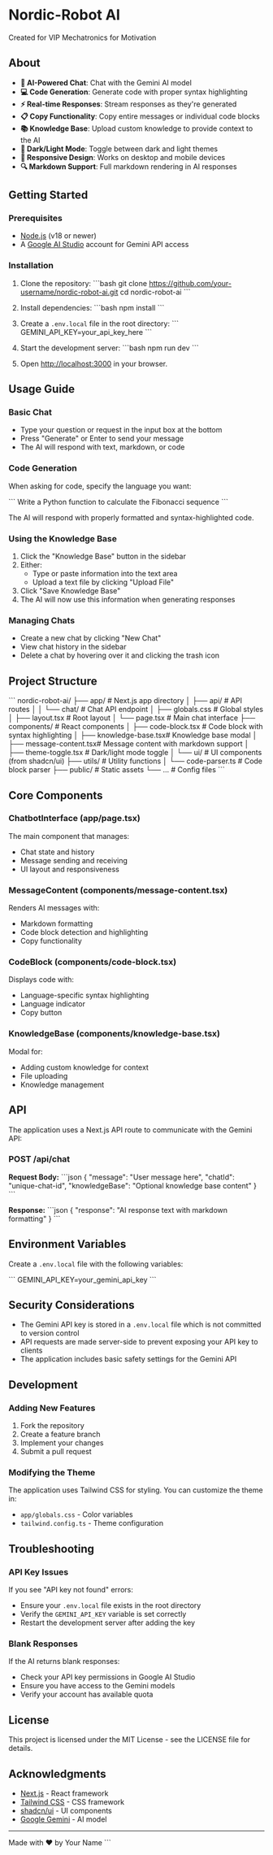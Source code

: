# Nordic-Robot AI

Created for VIP Mechatronics for Motivation

## About

- **💬 AI-Powered Chat**: Chat with the Gemini AI model
- **💻 Code Generation**: Generate code with proper syntax highlighting
- **⚡ Real-time Responses**: Stream responses as they're generated
- **📋 Copy Functionality**: Copy entire messages or individual code blocks
- **📚 Knowledge Base**: Upload custom knowledge to provide context to the AI
- **🌙 Dark/Light Mode**: Toggle between dark and light themes
- **📱 Responsive Design**: Works on desktop and mobile devices
- **🔍 Markdown Support**: Full markdown rendering in AI responses

## Getting Started

### Prerequisites

- [Node.js](https://nodejs.org/) (v18 or newer)
- A [Google AI Studio](https://ai.google.dev/) account for Gemini API access

### Installation

1. Clone the repository:
   \`\`\`bash
   git clone https://github.com/your-username/nordic-robot-ai.git
   cd nordic-robot-ai
   \`\`\`

2. Install dependencies:
   \`\`\`bash
   npm install
   \`\`\`

3. Create a `.env.local` file in the root directory:
   \`\`\`
   GEMINI_API_KEY=your_api_key_here
   \`\`\`

4. Start the development server:
   \`\`\`bash
   npm run dev
   \`\`\`

5. Open [http://localhost:3000](http://localhost:3000) in your browser.

## Usage Guide

### Basic Chat

- Type your question or request in the input box at the bottom
- Press "Generate" or Enter to send your message
- The AI will respond with text, markdown, or code

### Code Generation

When asking for code, specify the language you want:

\`\`\`
Write a Python function to calculate the Fibonacci sequence
\`\`\`

The AI will respond with properly formatted and syntax-highlighted code.

### Using the Knowledge Base

1. Click the "Knowledge Base" button in the sidebar
2. Either:
   - Type or paste information into the text area
   - Upload a text file by clicking "Upload File"
3. Click "Save Knowledge Base"
4. The AI will now use this information when generating responses

### Managing Chats

- Create a new chat by clicking "New Chat"
- View chat history in the sidebar
- Delete a chat by hovering over it and clicking the trash icon

## Project Structure

\`\`\`
nordic-robot-ai/
├── app/                  # Next.js app directory
│   ├── api/              # API routes
│   │   └── chat/         # Chat API endpoint
│   ├── globals.css       # Global styles
│   ├── layout.tsx        # Root layout
│   └── page.tsx          # Main chat interface
├── components/           # React components
│   ├── code-block.tsx    # Code block with syntax highlighting
│   ├── knowledge-base.tsx# Knowledge base modal
│   ├── message-content.tsx# Message content with markdown support
│   ├── theme-toggle.tsx  # Dark/light mode toggle
│   └── ui/               # UI components (from shadcn/ui)
├── utils/                # Utility functions
│   └── code-parser.ts    # Code block parser
├── public/               # Static assets
└── ...                   # Config files
\`\`\`

## Core Components

### ChatbotInterface (app/page.tsx)

The main component that manages:
- Chat state and history
- Message sending and receiving
- UI layout and responsiveness

### MessageContent (components/message-content.tsx)

Renders AI messages with:
- Markdown formatting
- Code block detection and highlighting
- Copy functionality

### CodeBlock (components/code-block.tsx)

Displays code with:
- Language-specific syntax highlighting
- Language indicator
- Copy button

### KnowledgeBase (components/knowledge-base.tsx)

Modal for:
- Adding custom knowledge for context
- File uploading
- Knowledge management

## API

The application uses a Next.js API route to communicate with the Gemini API:

### POST /api/chat

**Request Body:**
\`\`\`json
{
  "message": "User message here",
  "chatId": "unique-chat-id",
  "knowledgeBase": "Optional knowledge base content"
}
\`\`\`

**Response:**
\`\`\`json
{
  "response": "AI response text with markdown formatting"
}
\`\`\`

## Environment Variables

Create a `.env.local` file with the following variables:

\`\`\`
GEMINI_API_KEY=your_gemini_api_key
\`\`\`

## Security Considerations

- The Gemini API key is stored in a `.env.local` file which is not committed to version control
- API requests are made server-side to prevent exposing your API key to clients
- The application includes basic safety settings for the Gemini API

## Development

### Adding New Features

1. Fork the repository
2. Create a feature branch
3. Implement your changes
4. Submit a pull request

### Modifying the Theme

The application uses Tailwind CSS for styling. You can customize the theme in:

- `app/globals.css` - Color variables
- `tailwind.config.ts` - Theme configuration

## Troubleshooting

### API Key Issues

If you see "API key not found" errors:
- Ensure your `.env.local` file exists in the root directory
- Verify the `GEMINI_API_KEY` variable is set correctly
- Restart the development server after adding the key

### Blank Responses

If the AI returns blank responses:
- Check your API key permissions in Google AI Studio
- Ensure you have access to the Gemini models
- Verify your account has available quota

## License

This project is licensed under the MIT License - see the LICENSE file for details.

## Acknowledgments

- [Next.js](https://nextjs.org/) - React framework
- [Tailwind CSS](https://tailwindcss.com/) - CSS framework
- [shadcn/ui](https://ui.shadcn.com/) - UI components
- [Google Gemini](https://ai.google.dev/) - AI model

---

Made with ❤️ by Your Name
\`\`\`
